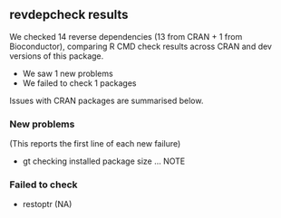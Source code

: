 ## revdepcheck results

We checked 14 reverse dependencies (13 from CRAN + 1 from Bioconductor), comparing R CMD check results across CRAN and dev versions of this package.

 * We saw 1 new problems
 * We failed to check 1 packages

Issues with CRAN packages are summarised below.

### New problems
(This reports the first line of each new failure)

* gt
  checking installed package size ... NOTE

### Failed to check

* restoptr (NA)
